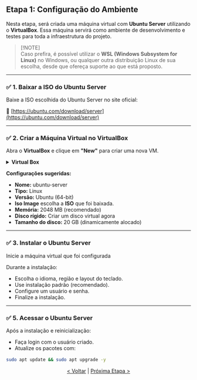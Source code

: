 ## Etapa 1: Configuração do Ambiente

Nesta etapa, será criada uma máquina virtual com **Ubuntu Server** utilizando o **VirtualBox**. Essa máquina servirá como ambiente de desenvolvimento e testes para toda a infraestrutura do projeto.


> [!NOTE]\
> Caso prefira, é possível utilizar o **WSL (Windows Subsystem for Linux)** no Windows, ou qualquer outra distribuição Linux de sua escolha, desde que ofereça suporte ao que está proposto.
---

### ✅ 1. Baixar a ISO do Ubuntu Server

Baixe a ISO escolhida do Ubuntu Server no site oficial:

🔗 [https://ubuntu.com/download/server](https://ubuntu.com/download/server)

---

### ✅ 2. Criar a Máquina Virtual no VirtualBox

Abra o **VirtualBox** e clique em **"New"** para criar uma nova VM.

<details>
    <summary><b>Virtual Box</b></summary>
    <img src="../assets/virtual-box.png" width="700px" alt="Virtual Box">
</details>

**Configurações sugeridas:**

- **Nome:** ubuntu-server
- **Tipo:** Linux
- **Versão:** Ubuntu (64-bit)
- **Iso Image** escolha a **ISO** que foi baixada.
- **Memória:** 2048 MB (recomendado)
- **Disco rígido:** Criar um disco virtual agora
- **Tamanho do disco:** 20 GB (dinamicamente alocado)

---

### ✅ 3. Instalar o Ubuntu Server
Inicie a máquina virtual que foi configurada

Durante a instalação:
- Escolha o idioma, região e layout do teclado.
- Use instalação padrão (recomendado).
- Configure um usuário e senha.
- Finalize a instalação.

---

### ✅ 5. Acessar o Ubuntu Server

Após a instalação e reinicialização:
- Faça login com o usuário criado.
- Atualize os pacotes com:

```bash
sudo apt update && sudo apt upgrade -y
```

<div align="center">
  <a href="https://github.com/Lr0cha/WebInfra-AutoMonitoring/blob/main/README.md">&lt; Voltar</a> |  
  <a href="https://github.com/Lr0cha/WebInfra-AutoMonitoring/blob/main/docs/etapa-2-cofiguracao-do-servidor-web.md">Próxima Etapa &gt;</a>
</div>


